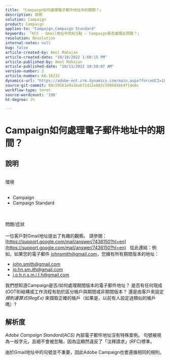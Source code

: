```yaml
---
title: 「Campaign如何處理電子郵件地址中的期間？」
description: 說明
solution: Campaign
product: Campaign
applies-to: "Campaign,Campaign Standard"
keywords: 「KCS - Gmail地址中的ACS點 — Campaign是否處理此問題？」
resolution: Resolution
internal-notes: null
bug: false
article-created-by: Amol Mahajan
article-created-date: "10/10/2022 1:00:15 PM"
article-published-by: Amol Mahajan
article-published-date: "10/11/2022 10:50:07 AM"
version-number: 3
article-number: KA-16232
dynamics-url: "https://adobe-ent.crm.dynamics.com/main.aspx?forceUCI=1&pagetype=entityrecord&etn=knowledgearticle&id=619b1279-9b48-ed11-bba1-000d3a3064b8"
source-git-commit: 99c59561e9a3babf2412e882c590604bb4f14e8c
workflow-type: tm+mt
source-wordcount: '190'
ht-degree: 3%

---
```


# Campaign如何處理電子郵件地址中的期間？

## 說明

<br>環境<br><br>
- Campaign
- Campaign Standard

<br><br>問題/症狀<br><br>
一位客戶對Gmail地址提出了有趣的觀察。 請參閱： [https://support.google.com/mail/answer/7436150?hl=en](https://support.google.com/mail/answer/7436150?hl=en)
 
從此連結：例如，如果您的電子郵件 [johnsmith@gmail.com](mailto:johnsmith@gmail.com)，您擁有所有期間版本的地址：

- [john.smith@gmail.com](mailto:john.smith@gmail.com)
- [jo.hn.sm.ith@gmail.com](mailto:jo.hn.sm.ith@gmail.com)
- [j.o.h.n.s.m.i.t.h@gmail.com](mailto:j.o.h.n.s.m.i.t.h@gmail.com)


我們想知道Campaign是否/如何處理期間版本的電子郵件地址？ 是否有任何現成(OOTB)結構或工作流程有助於區分帳戶與期間或非期間版本？ 還是由客戶來設定 *規則運算式(RegEx)* 來擷取正確的帳戶（如果是，以前有人設定過類似的帳戶嗎）?


## 解析度


*Adobe Campaign Standard(ACS)* 內部電子郵件地址沒有特殊案例。 句號被視為一般字元，且絕不會被忽略，因為這顯然違反了「注釋請求」(RFC)標準。

由於Gmail地址中的句號並不重要，因此Adobe Campaign也會遵循相同的規則。
